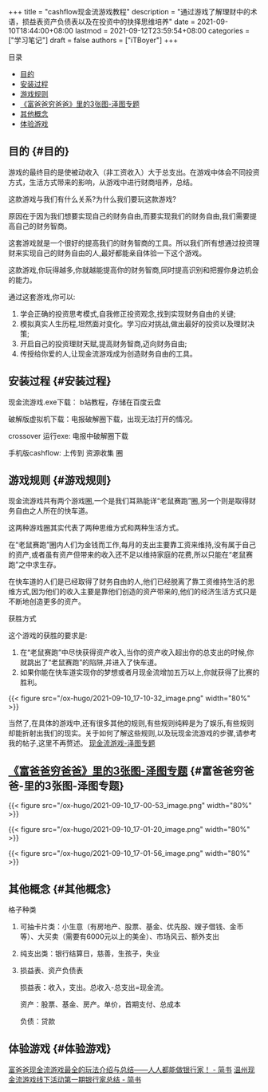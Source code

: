 +++
title = "cashflow现金流游戏教程"
description = "通过游戏了解理财中的术语，损益表资产负债表以及在投资中的抉择思维培养"
date = 2021-09-10T18:44:00+08:00
lastmod = 2021-09-12T23:59:54+08:00
categories = ["学习笔记"]
draft = false
authors = ["iTBoyer"]
+++

<div class="ox-hugo-toc toc">
<div></div>

<div class="heading">&#30446;&#24405;</div>

- [目的](#目的)
- [安装过程](#安装过程)
- [游戏规则](#游戏规则)
- [《富爸爸穷爸爸》里的3张图-泽图专题](#富爸爸穷爸爸-里的3张图-泽图专题)
- [其他概念](#其他概念)
- [体验游戏](#体验游戏)

</div>
<!--endtoc-->


## 目的 {#目的}

游戏的最终目的是使被动收入（非工资收入）大于总支出。在游戏中体会不同投资方式，生活方式带来的影响，从游戏中进行财商培养，总结。  

这款游戏与我们有什么关系?为什么我们要玩这款游戏?  

原因在于因为我们想要实现自己的财务自由,而要实现我们的财务自由,我们需要提高自己的财务智商。  

这套游戏就是一个很好的提高我们的财务智商的工具。所以我们所有想通过投资理财来实现自己的财务自由的人,最好都能亲自体验一下这个游戏。  

这款游戏,你玩得越多,你就越能提高你的财务智商,同时提高识别和把握你身边机会的能力。  

通过这套游戏,你可以:  

1.  学会正确的投资思考模式,自我修正投资观念,找到实现财务自由的关键;
2.  模拟真实人生历程,坦然面对变化。学习应对挑战,做出最好的投资以及理财决策;
3.  开启自己的投资理财天赋,提高财务智商,迈向财务自由;
4.  传授给你爱的人,让现金流游戏成为创造财务自由的工具。


## 安装过程 {#安装过程}

现金流游戏.exe下载： b站教程，存储在百度云盘  

破解版虚拟机下载：电报破解圈下载，出现无法打开的情况。  

crossover 运行exe: 电报中破解圈下载  

手机版cashflow: 上传到 资源收集 圈  


## 游戏规则 {#游戏规则}

现金流游戏共有两个游戏圈,一个是我们耳熟能详“老鼠赛跑”圈,另一个则是取得财务自由之人所在的快车道。  

这两种游戏圈其实代表了两种思维方式和两种生活方式。  

在“老鼠赛跑”圈内人们为金钱而工作,每月的支出主要靠工资来维持,没有属于自己的资产,或者虽有资产但带来的收入还不足以维持家庭的花费,所以只能在“老鼠赛跑”之中求生存。  

在快车道的人们是已经取得了财务自由的人,他们已经脱离了靠工资维持生活的思维方式,因为他们的收入主要是靠他们创造的资产带来的,他们的经济生活方式只是不断地创造更多的资产。  

获胜方式  

这个游戏的获胜的要求是:  

1.  在“老鼠赛跑”中尽快获得资产收入,当你的资产收入超出你的总支出的时候,你就跳出了“老鼠赛跑”的陷阱,并进入了快车道。
2.  如果你能在快车道实现你的梦想或者月现金流增加五万以上,你就获得了比赛的胜利。

{{< figure src="/ox-hugo/2021-09-10_17-10-32_image.png" width="80%" >}}  

当然了,在具体的游戏中,还有很多其他的规则,有些规则纯粹是为了娱乐,有些规则却能折射出我们的现实。关于如何了解这些规则,以及玩现金流游戏的步骤,请参考我的帖子,这里不再赘述。 [现金流游戏-泽图专题](http://www.ztemc.top/sxztjz/vip%5Fdoc/12745016.html)  


## [《富爸爸穷爸爸》里的3张图-泽图专题](http://www.ztemc.top/sxztjz/vip%5Fdoc/12744781.html) {#富爸爸穷爸爸-里的3张图-泽图专题}

{{< figure src="/ox-hugo/2021-09-10_17-00-53_image.png" width="80%" >}}  

{{< figure src="/ox-hugo/2021-09-10_17-01-20_image.png" width="80%" >}}  

{{< figure src="/ox-hugo/2021-09-10_17-01-56_image.png" width="80%" >}}  


## 其他概念 {#其他概念}

格子种类  

1.  可抽卡片类：小生意（有房地产、股票、基金、优先股、嫂子借钱、金币等）、大买卖（需要有6000元以上的美金）、市场风云、额外支出
2.  纯支出类：银行结算日，慈善，生孩子，失业

3.  损益表、资产负债表  
    
    损益表：收入，支出。总收入-总支出=现金流。  
    
    资产：股票、基金、房产。单价，首期支付、总成本  
    
    负债：贷款


## 体验游戏 {#体验游戏}

[富爸爸现金流游戏最全的玩法介绍与总结——人人都能做银行家！ - 简书](https://www.jianshu.com/p/83592494d790) [温州现金流游戏线下活动第一期银行家总结 - 简书](https://www.jianshu.com/p/bb91be448309)
